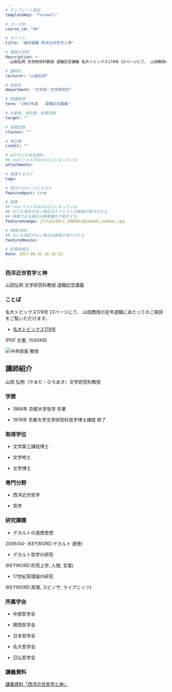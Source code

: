 ```yaml
---
# テンプレート指定
templateKey: "farewell"

# コースID
course_id: "80"

# タイトル
title: "最終講義-西洋近世哲学と神"

# 簡単な説明
description: >-
  山田弘明 文学研究科教授 退職記念講義 名大トピックス178号 22ページにて、 山田教授の定年退職にあたってのご挨拶をご覧いただけます。   * [名大トピックス178号][1] (P...

# 講師名
lecturer: "山田弘明"

# 部局名
department: "文学部／文学研究科"

# 開講時限
term: "2007年度	退職記念講義"

# 対象者、単位数、授業回数
target: ""

# 授業回数
classes: ""

# 単位数
credit: ""

# pdfなどの追加資料
## rootフォルダはstaticになっている
attachments: 

# 関連するタグ
tags:

# 色付けのロールにするか
featuredpost: true

# 画像
## rootフォルダはstaticになっている
## なにも指定がない場合はデフォルトの画像が表示される
## 映像がある場合は映像優先で表示する
featuredimage: /files/80/s_20080128yamada_kanban.jpg

# 映像のURL
## なにも指定がない場合は画像が表示される
featuredmovie: 

# 記事投稿日
date: 2017-08-31 16:10:52
---
```


### 西洋近世哲学と神

山田弘明 文学研究科教授 退職記念講義

### ことば

名大トピックス178号 22ページにて、 山田教授の定年退職にあたってのご挨拶をご覧いただけます。

* [名大トピックス178号][1]

(PDF 文書, 7040KB)

[1]: http://www.nagoya-u.ac.jp/about-nu/public-relations/publication/upload_images/no178.pdf

![中井政喜 教授](/files/80/s_20080128yamada_kao.jpg) 

## 講師紹介

山田 弘明（やまだ・ひろあき）文学研究科教授

### 学歴

* 1968年 京都大学哲学 卒業

* 1976年 京都大学文学研究科哲学博士課程 修了

### 取得学位

* 文学第三課程博士

* 文学修士

* 文学博士

### 専門分野

* 西洋近世哲学

* 哲学

### 研究課題

* デカルトの道徳思想

2006/04- (KEYWORD:デカルト 道徳)

* デカルト哲学の研究

(KEYWORD:形而上学, 人間, 言葉)

* 17世紀真理論の研究

(KEYWORD:真理, スピノザ, ライプニッツ)

### 所属学会

* 中部哲学会

* 関西哲学会

* 日本哲学会

* 名大哲学会

* 日仏哲学会

### 講義資料

[講義資料「西洋近世哲学と神」](/files/80/yamada_lect.pdf) 

